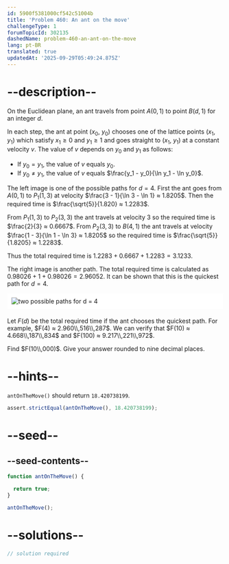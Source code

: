 ```yaml
---
id: 5900f5381000cf542c51004b
title: 'Problem 460: An ant on the move'
challengeType: 1
forumTopicId: 302135
dashedName: problem-460-an-ant-on-the-move
lang: pt-BR
translated: true
updatedAt: '2025-09-29T05:49:24.875Z'
---
```


# --description--

On the Euclidean plane, an ant travels from point $A(0, 1)$ to point $B(d, 1)$ for an integer $d$.

In each step, the ant at point ($x_0$, $y_0$) chooses one of the lattice points ($x_1$, $y_1$) which satisfy $x_1 ≥ 0$ and $y_1 ≥ 1$ and goes straight to ($x_1$, $y_1$) at a constant velocity $v$. The value of $v$ depends on $y_0$ and $y_1$ as follows:

- If $y_0 = y_1$, the value of $v$ equals $y_0$.
- If $y_0 ≠ y_1$, the value of $v$ equals $\frac{y_1 - y_0}{\ln y_1 - \ln y_0}$.

The left image is one of the possible paths for $d = 4$. First the ant goes from $A(0, 1)$ to $P_1(1, 3)$ at velocity $\frac{3 - 1}{\ln 3 - \ln 1} ≈ 1.8205$. Then the required time is $\frac{\sqrt{5}}{1.820} ≈ 1.2283$.

From $P_1(1, 3)$ to $P_2(3, 3)$ the ant travels at velocity 3 so the required time is $\frac{2}{3} ≈ 0.6667$. From $P_2(3, 3)$ to $B(4, 1)$ the ant travels at velocity $\frac{1 - 3}{\ln 1 - \ln 3} ≈ 1.8205$ so the required time is $\frac{\sqrt{5}}{1.8205} ≈ 1.2283$.

Thus the total required time is $1.2283 + 0.6667 + 1.2283 = 3.1233$.

The right image is another path. The total required time is calculated as $0.98026 + 1 + 0.98026 = 2.96052$. It can be shown that this is the quickest path for $d = 4$.

<img alt="two possible paths for d = 4" src="https://cdn.freecodecamp.org/curriculum/project-euler/an-ant-on-the-move.jpg" style="background-color: white; padding: 10px; display: block; margin-right: auto; margin-left: auto; margin-bottom: 1.2rem;">

Let $F(d)$ be the total required time if the ant chooses the quickest path. For example, $F(4) ≈ 2.960\\,516\\,287$. We can verify that $F(10) ≈ 4.668\\,187\\,834$ and $F(100) ≈ 9.217\\,221\\,972$.

Find $F(10\\,000)$. Give your answer rounded to nine decimal places.

# --hints--

`antOnTheMove()` should return `18.420738199`.

```js
assert.strictEqual(antOnTheMove(), 18.420738199);
```

# --seed--

## --seed-contents--

```js
function antOnTheMove() {

  return true;
}

antOnTheMove();
```

# --solutions--

```js
// solution required
```
